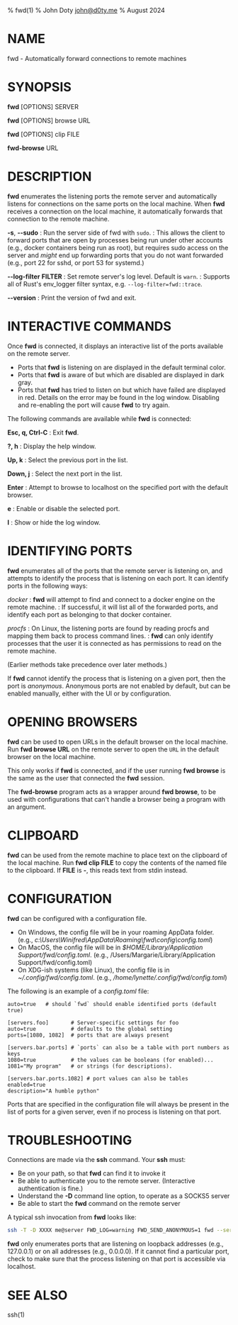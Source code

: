 % fwd(1)
% John Doty <john@d0ty.me>
% August 2024

# NAME

fwd - Automatically forward connections to remote machines

# SYNOPSIS

**fwd** [OPTIONS] SERVER

**fwd** [OPTIONS] browse URL

**fwd** [OPTIONS] clip FILE

**fwd-browse** URL

# DESCRIPTION

**fwd** enumerates the listening ports the remote server and automatically listens for connections on the same ports on the local machine.
When **fwd** receives a connection on the local machine, it automatically forwards that connection to the remote machine.

**-s**, **-\-sudo**
:    Run the server side of fwd with `sudo`.
:    This allows the client to forward ports that are open by processes being run under other accounts (e.g., docker containers being run as root), but requires sudo access on the server and *might* end up forwarding ports that you do not want forwarded (e.g., port 22 for sshd, or port 53 for systemd.)

**-\-log-filter** **FILTER**
:    Set remote server's log level. Default is `warn`.
:    Supports all of Rust's env_logger filter syntax, e.g. `--log-filter=fwd::trace`.

**-\-version**
:    Print the version of fwd and exit.

# INTERACTIVE COMMANDS

Once **fwd** is connected, it displays an interactive list of the ports available on the remote server.

- Ports that **fwd** is listening on are displayed in the default terminal color.
- Ports that **fwd** is aware of but which are disabled are displayed in dark gray.
- Ports that **fwd** has tried to listen on but which have failed are displayed in red.
  Details on the error may be found in the log window.
  Disabling and re-enabling the port will cause **fwd** to try again.

The following commands are available while **fwd** is connected:

**Esc, q, Ctrl-C**
:    Exit **fwd**.

**?, h**
:    Display the help window.

**Up, k**
:    Select the previous port in the list.

**Down, j**
:    Select the next port in the list.

**Enter**
:    Attempt to browse to localhost on the specified port with the default browser.

**e**
:    Enable or disable the selected port.

**l**
:    Show or hide the log window.

# IDENTIFYING PORTS

**fwd** enumerates all of the ports that the remote server is listening on, and attempts to identify the process that is listening on each port.
It can identify ports in the following ways:

*docker*
:    **fwd** will attempt to find and connect to a docker engine on the remote machine.
:    If successful, it will list all of the forwarded ports, and identify each port as belonging to that docker container.

*procfs*
:    On Linux, the listening ports are found by reading procfs and mapping them back to process command lines.
:    **fwd** can only identify processes that the user it is connected as has permissions to read on the remote machine.

(Earlier methods take precedence over later methods.)

If **fwd** cannot identify the process that is listening on a given port, then the port is *anonymous*.
Anonymous ports are not enabled by default, but can be enabled manually, either with the UI or by configuration.

# OPENING BROWSERS
**fwd** can be used to open URLs in the default browser on the local machine.
Run **fwd browse URL** on the remote server to open the `URL` in the default browser on the local machine.

This only works if **fwd** is connected, and if the user running **fwd browse** is the same as the user that connected the **fwd** session.

The **fwd-browse** program acts as a wrapper around **fwd browse**, to be used with configurations that can't handle a browser being a program with an argument.

# CLIPBOARD
**fwd** can be used from the remote machine to place text on the clipboard of the local machine.
Run **fwd clip FILE** to copy the contents of the named file to the clipboard.
If **FILE** is **-**, this reads text from stdin instead.

# CONFIGURATION
**fwd** can be configured with a configuration file.

- On Windows, the config file will be in your roaming AppData folder.
  (e.g., *c:\\Users\\Winifred\\AppData\\Roaming\\fwd\\config\\config.toml*)
- On MacOS, the config file will be in *$HOME/Library/Application Support/fwd/config.toml*.
  (e.g., /Users/Margarie/Library/Application Support/fwd/config.toml)
- On XDG-ish systems (like Linux), the config file is in *~/.config/fwd/config.toml*.
  (e.g., */home/lynette/.config/fwd/config.toml*)

The following is an example of a *config.toml* file:

```
auto=true   # should `fwd` should enable identified ports (default true)

[servers.foo]       # Server-specific settings for foo
auto=true           # defaults to the global setting
ports=[1080, 1082]  # ports that are always present

[servers.bar.ports] # `ports` can also be a table with port numbers as keys
1080=true           # the values can be booleans (for enabled)...
1081="My program"   # or strings (for descriptions).

[servers.bar.ports.1082] # port values can also be tables
enabled=true
description="A humble python"
```

Ports that are specified in the configuration file will always be present in the list of ports for a given server, even if no process is listening on that port.

# TROUBLESHOOTING

Connections are made via the **ssh** command.
Your **ssh** must:

- Be on your path, so that **fwd** can find it to invoke it
- Be able to authenticate you to the remote server.
  (Interactive authentication is fine.)
- Understand the **-D** command line option, to operate as a SOCKS5 server
- Be able to start the **fwd** command on the remote server

A typical ssh invocation from **fwd** looks like:

```bash
ssh -T -D XXXX me@server FWD_LOG=warning FWD_SEND_ANONYMOUS=1 fwd --server
```

**fwd** only enumerates ports that are listening on loopback addresses (e.g., 127.0.0.1) or on all addresses (e.g., 0.0.0.0).
If it cannot find a particular port, check to make sure that the process listening on that port is accessible via localhost.

# SEE ALSO

ssh(1)
